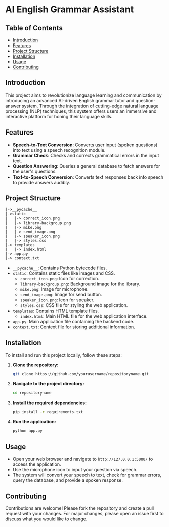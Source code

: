 # AI English Grammar Assistant

## Table of Contents

- [Introduction](#introduction)
- [Features](#features)
- [Project Structure](#project-structure)
- [Installation](#installation)
- [Usage](#usage)
- [Contributing](#contributing)

## Introduction

This project aims to revolutionize language learning and communication by introducing an advanced AI-driven English grammar tutor and question-answer system. Through the integration of cutting-edge natural language processing (NLP) techniques, this system offers users an immersive and interactive platform for honing their language skills.

## Features

- **Speech-to-Text Conversion**: Converts user input (spoken questions) into text using a speech recognition module.
- **Grammar Check**: Checks and corrects grammatical errors in the input text.
- **Question Answering**: Queries a general database to fetch answers for the user's questions.
- **Text-to-Speech Conversion**: Converts text responses back into speech to provide answers audibly.

## Project Structure

```
|->__pycache__
|->static
|   |-> correct_icon.png
|   |-> library-backgroup.png
|   |-> mike.png
|   |-> send_image.png
|   |-> speaker_icon.png
|   |-> styles.css
|-> templates
|   |-> index.html
|-> app.py
|-> context.txt
```

- `__pycache__`: Contains Python bytecode files.
- `static`: Contains static files like images and CSS.
  - `correct_icon.png`: Icon for correction.
  - `library-backgroup.png`: Background image for the library.
  - `mike.png`: Image for microphone.
  - `send_image.png`: Image for send button.
  - `speaker_icon.png`: Icon for speaker.
  - `styles.css`: CSS file for styling the web application.
- `templates`: Contains HTML template files.
  - `index.html`: Main HTML file for the web application interface.
- `app.py`: Main application file containing the backend code.
- `context.txt`: Context file for storing additional information.

## Installation

To install and run this project locally, follow these steps:

1. **Clone the repository:**
   ```sh
   git clone https://github.com/yourusername/repositoryname.git
   ```

2. **Navigate to the project directory:**
   ```sh
   cd repositoryname
   ```

3. **Install the required dependencies:**
   ```sh
   pip install -r requirements.txt
   ```

4. **Run the application:**
   ```sh
   python app.py
   ```

## Usage

- Open your web browser and navigate to `http://127.0.0.1:5000/` to access the application.
- Use the microphone icon to input your question via speech.
- The system will convert your speech to text, check for grammar errors, query the database, and provide a spoken response.

## Contributing

Contributions are welcome! Please fork the repository and create a pull request with your changes. For major changes, please open an issue first to discuss what you would like to change.


